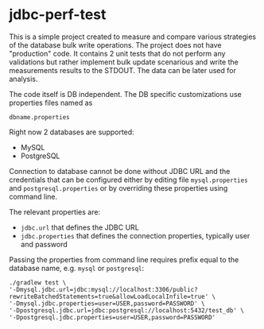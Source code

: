# jdbc-perf-test

This is a simple project created to measure and compare various strategies of the database bulk write operations.
The project does not have "production" code. It contains 2 unit tests that do not perform any validations but rather
implement bulk update scenarious and write the measurements results to the STDOUT. The data can be later used for analysis.

The code itself is DB independent. The DB specific customizations use properties files named as 

```
dbname.properties
``` 

Right now 2 databases are supported:
 * MySQL
 * PostgreSQL
 
Connection to database cannot be done without JDBC URL and the credentials that can be configured either by editing
file `mysql.properties` and `postgresql.properties` or by overriding these properties using command line. 

The relevant properties are: 
 * `jdbc.url` that defines the JDBC URL
 * `jdbc.properties` that defines the connection properties, typically user and password
 
 Passing the properties from command line requires prefix equal to the database name, e.g. `mysql` or `postgresql`:
 
 ```
./gradlew test \
'-Dmysql.jdbc.url=jdbc:mysql://localhost:3306/public?rewriteBatchedStatements=true&allowLoadLocalInfile=true' \ 
'-Dmysql.jdbc.properties=user=USER,password=PASSWORD' \
'-Dpostgresql.jdbc.url=jdbc:postgresql://localhost:5432/test_db' \  
'-Dpostgresql.jdbc.properties=user=USER,password=PASSWORD' 
```
    
 